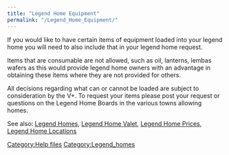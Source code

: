```yaml
---
title: "Legend Home Equipment"
permalink: "/Legend_Home_Equipment/"
---
```


If you would like to have certain items of equipment loaded into your
legend home you will need to also include that in your legend home
request.

Items that are consumable are not allowed, such as oil, lanterns, lembas
wafers as this would provide legend home owners with an advantage in
obtaining these items where they are not provided for others.

All decisions regarding what can or cannot be loaded are subject to
consideration by the V+. To request your items please post your request
or questions on the Legend Home Boards in the various towns allowing
homes.

See also: [Legend Homes](Legend_Homes "wikilink"), [Legend Home
Valet](Legend_Home_Valet "wikilink"), [Legend Home
Prices](Legend_Home_Prices "wikilink"), [Legend Home
Locations](Legend_Home_Locations "wikilink")

[Category:Help files](Category:Help_files "wikilink")
[Category:Legend_homes](Category:Legend_homes "wikilink")